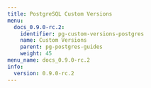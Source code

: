 ```yaml
---
title: PostgreSQL Custom Versions
menu:
  docs_0.9.0-rc.2:
    identifier: pg-custom-versions-postgres
    name: Custom Versions
    parent: pg-postgres-guides
    weight: 45
menu_name: docs_0.9.0-rc.2
info:
  version: 0.9.0-rc.2
---
```



